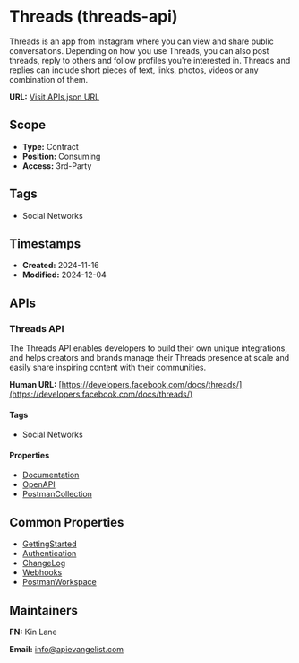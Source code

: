 # Threads (threads-api)
Threads is an app from Instagram where you can view and share public conversations. Depending on how you use Threads, you can also post threads, reply to others and follow profiles you're interested in. Threads and replies can include short pieces of text, links, photos, videos or any combination of them.

**URL:** [Visit APIs.json URL](https://raw.githubusercontent.com/api-search/threads-api/refs/heads/main/apis.yml)

## Scope

- **Type:** Contract 
- **Position:** Consuming 
- **Access:** 3rd-Party 

## Tags

- Social Networks

## Timestamps

- **Created:** 2024-11-16 
- **Modified:** 2024-12-04 

## APIs

### Threads API
The Threads API enables developers to build their own unique integrations, and helps creators and brands manage their Threads presence at scale and easily share inspiring content with their communities.

**Human URL:** [https://developers.facebook.com/docs/threads/](https://developers.facebook.com/docs/threads/)

#### Tags

- Social Networks

#### Properties

- [Documentation](https://developers.facebook.com/docs/threads/)
- [OpenAPI](properties/threads-api-openapi.yml)
- [PostmanCollection](https://www.postman.com/meta/threads/collection/dht3nzz/threads-api?action=share&creator=35240)

## Common Properties

- [GettingStarted](https://developers.facebook.com/docs/threads/get-started)
- [Authentication](https://developers.facebook.com/docs/threads/get-started/get-access-tokens-and-permissions)
- [ChangeLog](https://developers.facebook.com/docs/threads/changelog)
- [Webhooks](https://developers.facebook.com/docs/threads/webhooks)
- [PostmanWorkspace](https://www.postman.com/meta/threads/overview)

## Maintainers

**FN:** Kin Lane

**Email:** info@apievangelist.com

